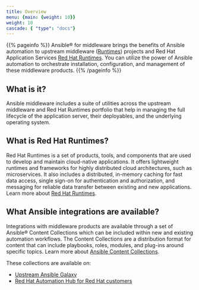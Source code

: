 ```yaml
---
title: Overview
menu: {main: {weight: 10}}
weight: 10
cascade: { "type": "docs"}
---
```


{{% pageinfo %}}
Ansible® for middleware brings the benefits of Ansible automation to upstream middleware ([Runtimes](https://www.redhat.com/en/products/runtimes)) projects and Red Hat Application Services [Red Hat Runtimes](https://www.redhat.com/en/products/runtimes). You can utilize the power of Ansible automation to orchestrate installation, configuration, and management of these middleware products. 
{{% /pageinfo %}}

## What is it?

Ansible middleware includes a suite of utilities across the upstream middleware and Red Hat Runtimes portfolio that help in managing the full lifecycle of the application server, their deployables, and the underlying operating system.

## What is Red Hat Runtimes?

Red Hat Runtimes is a set of products, tools, and components that are used to develop and maintain cloud-native applications. It offers lightweight runtimes and frameworks for highly distributed cloud architectures, such as microservices. It also includes a distributed, in-memory caching for fast data access, single sign-on for authentication and authorization, and messaging for reliable data transfer between existing and new applications. Learn more about [Red Hat Runtimes](https://www.redhat.com/en/products/runtimes).

## What Ansible integrations are available?

Integrations with middleware products are available through a set of Ansible® Content Collections which can be included within new and existing automation workflows. The Content Collections are a distribution format for content that can include playbooks, roles, modules, and plug-ins around specific topics. Learn more about [Ansible Content Collections](https://www.ansible.com/products/content-collections).

These collections are available on:
- [Upstream Ansible Galaxy](https://galaxy.ansible.com/)
- [Red Hat Automation Hub for Red Hat customers](https://console.redhat.com/ansible/automation-hub)